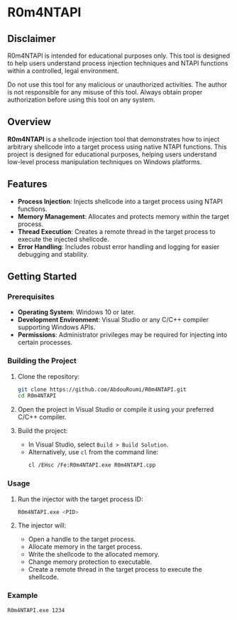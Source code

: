 # R0m4NTAPI

## Disclaimer
R0m4NTAPI is intended for educational purposes only. This tool is designed to help users understand process injection techniques and NTAPI functions within a controlled, legal environment.

Do not use this tool for any malicious or unauthorized activities. The author is not responsible for any misuse of this tool. Always obtain proper authorization before using this tool on any system.

## Overview

**R0m4NTAPI** is a shellcode injection tool that demonstrates how to inject arbitrary shellcode into a target process using native NTAPI functions. This project is designed for educational purposes, helping users understand low-level process manipulation techniques on Windows platforms.

## Features

- **Process Injection**: Injects shellcode into a target process using NTAPI functions.
- **Memory Management**: Allocates and protects memory within the target process.
- **Thread Execution**: Creates a remote thread in the target process to execute the injected shellcode.
- **Error Handling**: Includes robust error handling and logging for easier debugging and stability.

## Getting Started

### Prerequisites

- **Operating System**: Windows 10 or later.
- **Development Environment**: Visual Studio or any C/C++ compiler supporting Windows APIs.
- **Permissions**: Administrator privileges may be required for injecting into certain processes.

### Building the Project

1. Clone the repository:
    ```bash
    git clone https://github.com/AbdouRoumi/R0m4NTAPI.git
    cd R0m4NTAPI
    ```

2. Open the project in Visual Studio or compile it using your preferred C/C++ compiler.

3. Build the project:
    - In Visual Studio, select `Build > Build Solution`.
    - Alternatively, use `cl` from the command line:
      ```bash
      cl /EHsc /Fe:R0m4NTAPI.exe R0m4NTAPI.cpp
      ```

### Usage

1. Run the injector with the target process ID:
    ```bash
    R0m4NTAPI.exe <PID>
    ```

2. The injector will:
   - Open a handle to the target process.
   - Allocate memory in the target process.
   - Write the shellcode to the allocated memory.
   - Change memory protection to executable.
   - Create a remote thread in the target process to execute the shellcode.

### Example

```bash
R0m4NTAPI.exe 1234
